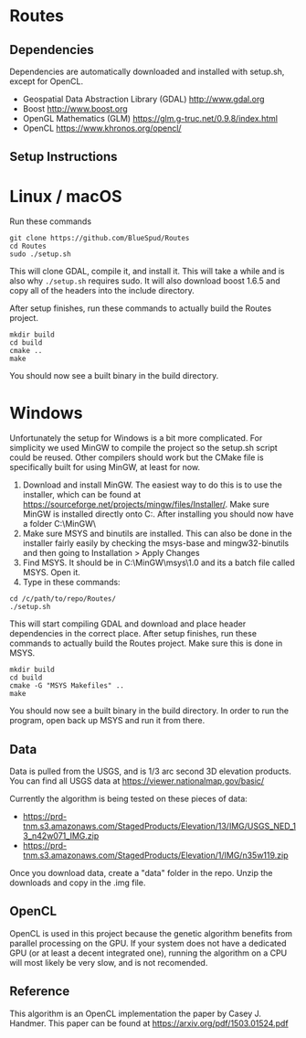 # Routes

## Dependencies
Dependencies are automatically downloaded and installed with setup.sh, except for OpenCL.

- Geospatial Data Abstraction Library (GDAL)  http://www.gdal.org
- Boost  http://www.boost.org
- OpenGL Mathematics (GLM) https://glm.g-truc.net/0.9.8/index.html
- OpenCL https://www.khronos.org/opencl/

## Setup Instructions

# Linux / macOS
Run these commands
```
git clone https://github.com/BlueSpud/Routes
cd Routes
sudo ./setup.sh
```
This will clone GDAL, compile it, and install it. This will take a while and is also why `./setup.sh` requires sudo. It will also download boost 1.6.5 and copy all of the headers into the include directory.


After setup finishes, run these commands to actually build the Routes project.
```
mkdir build
cd build
cmake ..
make
```
You should now see a built binary in the build directory.

# Windows
Unfortunately the setup for Windows is a bit more complicated. For simplicity we used MinGW to compile the project so the setup.sh script could be reused. Other compilers should work but the CMake file is specifically built for using MinGW, at least for now.
1. Download and install MinGW. The easiest way to do this is to use the installer, which can be found at https://sourceforge.net/projects/mingw/files/Installer/. Make sure MinGW is installed directly onto C:\. After installing you should now have a folder C:\MinGW\
2. Make sure MSYS and binutils are installed. This can also be done in the installer fairly easily by checking the msys-base and mingw32-binutils and then going to Installation > Apply Changes
3. Find MSYS. It should be in C:\MinGW\msys\1.0 and its a batch file called MSYS. Open it.
4. Type in these commands:
```
cd /c/path/to/repo/Routes/
./setup.sh
```
This will start compiling GDAL and download and place header dependencies in the correct place.
After setup finishes, run these commands to actually build the Routes project. Make sure this is done in MSYS.
```
mkdir build
cd build
cmake -G "MSYS Makefiles" ..
make
```
You should now see a built binary in the build directory. In order to run the program, open back up MSYS and run it from there.

## Data
Data is pulled from the USGS, and is 1/3 arc second 3D elevation products. You can find all USGS data at https://viewer.nationalmap.gov/basic/

Currently the algorithm is being tested on these pieces of data:
- https://prd-tnm.s3.amazonaws.com/StagedProducts/Elevation/13/IMG/USGS_NED_13_n42w071_IMG.zip
- https://prd-tnm.s3.amazonaws.com/StagedProducts/Elevation/1/IMG/n35w119.zip

Once you download data, create a "data" folder in the repo. Unzip the downloads and copy in the .img file.

## OpenCL
OpenCL is used in this project because the genetic algorithm benefits from parallel processing on the GPU. If your system does not have a dedicated GPU (or at least a decent integrated one), running the algorithm on a CPU will most likely be very slow, and is not recomended.

## Reference
This algorithm is an OpenCL implementation the paper by Casey J. Handmer. This paper can be found at https://arxiv.org/pdf/1503.01524.pdf

